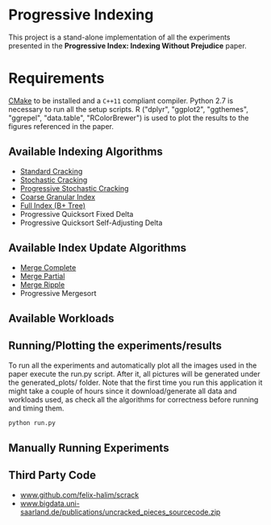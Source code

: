 # Progressive Indexing
This project is a stand-alone implementation of all the experiments presented in the **Progressive Index: Indexing Without Prejudice** paper.

# Requirements
[CMake](https://cmake.org) to be installed and a `C++11` compliant compiler. Python 2.7 is necessary to run all the setup scripts. R ("dplyr", "ggplot2", "ggthemes", "ggrepel", "data.table", "RColorBrewer") is used to plot the results to the figures referenced in the paper.

## Available Indexing Algorithms
* [Standard Cracking](https://stratos.seas.harvard.edu/files/IKM_CIDR07.pdf)
* [Stochastic Cracking](http://www.cs.au.dk/~karras/StochasticDatabaseCracking.pdf)
* [Progressive Stochastic Cracking](http://www.cs.au.dk/~karras/StochasticDatabaseCracking.pdf)
* [Coarse Granular Index](www.vldb.org/pvldb/vol7/p97-schuhknecht.pdf)
* [Full Index (B+ Tree)](https://www.nowpublishers.com/article/Details/DBS-028)
* Progressive Quicksort Fixed Delta
* Progressive Quicksort Self-Adjusting Delta


## Available Index Update Algorithms
* [Merge Complete](https://stratos.seas.harvard.edu/publications/updating-cracked-database)
* [Merge Partial](https://stratos.seas.harvard.edu/publications/updating-cracked-database)
* [Merge Ripple](https://stratos.seas.harvard.edu/publications/updating-cracked-database)
* Progressive Mergesort

## Available Workloads


## Running/Plotting the experiments/results
To run all the experiments and automatically plot all the images used in the paper execute the run.py script. After it, all pictures will be generated under the generated_plots/ folder.
Note that the first time you run this application it might take a couple of hours since it download/generate all data and workloads used, as check all the algorithms for correctness before running and timing them.
```bash
python run.py
```

## Manually Running Experiments

## Third Party Code
* www.github.com/felix-halim/scrack
* www.bigdata.uni-saarland.de/publications/uncracked_pieces_sourcecode.zip